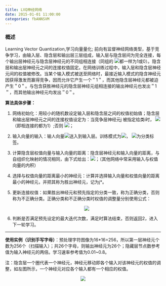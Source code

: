 ```yaml
---
title: LVQ神经网络
date: 2015-01-01 11:00:00
categories: fbANNSVM
---
```


<script type="text/javascript" src="http://cdn.mathjax.org/mathjax/latest/MathJax.js?config=default"></script>

<!--<img src="http://latex.codecogs.com/gif.latex? a^{i}"/>
<center><img src="{{ site.baseurl }}/images/pdBase/svm_smo1.png"></center>-->

### 概述

   Learning Vector Quantization,学习向量量化; 前向有监督神经网络类型，基于竞争学习，由输入层、隐含层和输出层三层组成，输入层与隐含层间为完全连接，每个输出层神经元与隐含层神经元的不同组相连接（同组的 <img src="http://latex.codecogs.com/gif.latex? {\rm{w}}_{{\rm{ij}}}^{(2)}"/>都一样为1或0）。隐含层和输出层神经元之间的连接权值固定。在网络训练过程中，输入层和隐含层神经元间的权值被修改。当某个输入模式被送至网络时，最接近输入模式的隐含神经元因获得激发而赢得竞争，因而允许它产生一个＂1＂，而其他隐含层神经元都被迫产生＂0＂。与包含获胜神经元的隐含层神经元组相连接的输出神经元也发出＂1＂，而其他输出神经元均发出＂0＂。

   <strong>算法具体步骤：</strong>

1. 网络初始化：用较小的随机数设定输入层和隐含层之间的权值初始值；隐含层和输出层神经元之间的连接权值设定为：当竞争层神经元j 被指定给类i时， <img src="http://latex.codecogs.com/gif.latex? {\rm{w}}_{{\rm{ij}}}^{(2)} = 1"/>（即相连接的都为1）;否则 <img src="http://latex.codecogs.com/gif.latex? {\rm{w}}_{{\rm{ij}}}^{(2)} = 0"/>；

2. 输入向量的输入：输人向量<img src="http://latex.codecogs.com/gif.latex? x = \left[ {x_1 ,x_2 ,x_3 , \cdots ,x_n } \right]^{\rm{T}} "/>送入到输入层。训练模式为<img src="http://latex.codecogs.com/gif.latex? \left\{ {x_1 ,\left. {t_1 } \right\}} \right.,\left\{ {x_2 ,\left. {t_2 } \right\},...,\left\{ {x_Q ,\left. {t_Q } \right\}} \right.} \right."/>， <img src="http://latex.codecogs.com/gif.latex? t_{\rm{i}}"/>为分类标签。
		     
3. 计算隐含层权值向量与输入向量的距离：隐含层神经元和输入向量的距离，与自组织化映射的情况相同，由下式给出：<img src="http://latex.codecogs.com/gif.latex? d_j  = \sqrt {\sum\nolimits_{i = 1}^n {(x_i  - w_{ij} )^2 } } "/>；（其他网络中常采用输入与权值向量的内积）
		     
4. 选择与权值向量的距离最小的神经元：计算并选择输入向量和权值向量的距离最小的神经元，并把其称为胜出神经元，记为j*。
 
5. 更新连接权值：如果胜出神经元和预先指定的分类一致，称为正确分类，否则称为不正确分类。正确分类和不正确分类时权值的调整量分别使用公式：
	
   <center><img src="{{ site.baseurl }}/images/pdBase/ann_lvq1.png"></center>
	
6. 判断是否满足预先设定的最大迭代次数，满足时算法结束，否则返回2，进入下一轮学习。

---

   <strong>使用实例（识别手写字母）</strong>：预处理字符图像为16*16=256，所以第一层神经元个数为256个（扫描输入）；共26个字母，则输出神经元为26个；隐藏层节点数参考值为输入神经元的两倍。学习速率参考值为0.01~0.8。

   注：隐含层一个圈代表一个神经元，神经元移动即各个输入对该神经元的权值的调整，如左图所示，一个神经元对应各个输入都有一个相应的权值。

<center><img src="{{ site.baseurl }}/images/pdBase/ann_lvq2.png"></center>

